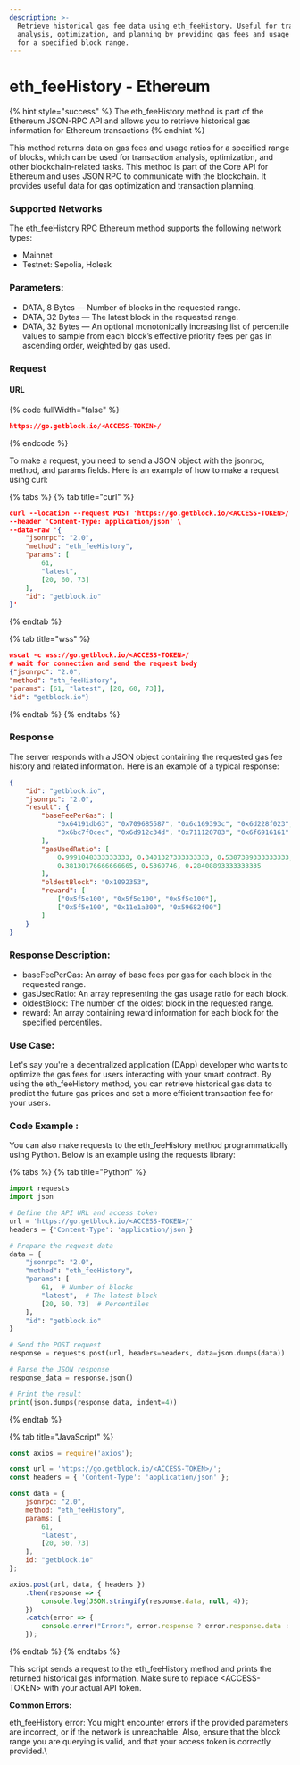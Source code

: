 ```yaml
---
description: >-
  Retrieve historical gas fee data using eth_feeHistory. Useful for transaction
  analysis, optimization, and planning by providing gas fees and usage ratios
  for a specified block range.
---
```


# eth\_feeHistory - Ethereum

{% hint style="success" %}
The eth\_feeHistory method is part of the Ethereum JSON-RPC API and allows you to retrieve historical gas information for Ethereum transactions
{% endhint %}

This method returns data on gas fees and usage ratios for a specified range of blocks, which can be used for transaction analysis, optimization, and other blockchain-related tasks. This method is part of the Core API for Ethereum and uses JSON RPC to communicate with the blockchain. It provides useful data for gas optimization and transaction planning.

### Supported Networks

The eth\_feeHistory RPC Ethereum method supports the following network types:

* Mainnet
* Testnet: Sepolia, Holesk

### **Parameters:**

* DATA, 8 Bytes — Number of blocks in the requested range.
* DATA, 32 Bytes — The latest block in the requested range.
* DATA, 32 Bytes — An optional monotonically increasing list of percentile values to sample from each block’s effective priority fees per gas in ascending order, weighted by gas used.

### Request

#### URL

{% code fullWidth="false" %}
```json
https://go.getblock.io/<ACCESS-TOKEN>/
```
{% endcode %}

To make a request, you need to send a JSON object with the jsonrpc, method, and params fields. Here is an example of how to make a request using curl:

{% tabs %}
{% tab title="curl" %}
```json
curl --location --request POST 'https://go.getblock.io/<ACCESS-TOKEN>/' \
--header 'Content-Type: application/json' \
--data-raw '{
    "jsonrpc": "2.0",
    "method": "eth_feeHistory",
    "params": [
        61,
        "latest",
        [20, 60, 73]
    ],
    "id": "getblock.io"
}'

```
{% endtab %}

{% tab title="wss" %}
```json
wscat -c wss://go.getblock.io/<ACCESS-TOKEN>/
# wait for connection and send the request body 
{"jsonrpc": "2.0",
"method": "eth_feeHistory",
"params": [61, "latest", [20, 60, 73]],
"id": "getblock.io"}
```
{% endtab %}
{% endtabs %}

### Response

The server responds with a JSON object containing the requested gas fee history and related information. Here is an example of a typical response:

```json
{
    "id": "getblock.io",
    "jsonrpc": "2.0",
    "result": {
        "baseFeePerGas": [
            "0x64191db63", "0x709685587", "0x6c169393c", "0x6d228f023",
            "0x6bc7f0cec", "0x6d912c34d", "0x711120783", "0x6f6916161"
        ],
        "gasUsedRatio": [
            0.9991048333333333, 0.3401327333333333, 0.5387389333333333, 
            0.38130176666666665, 0.5369746, 0.28408893333333335
        ],
        "oldestBlock": "0x1092353",
        "reward": [
            ["0x5f5e100", "0x5f5e100", "0x5f5e100"],
            ["0x5f5e100", "0x11e1a300", "0x59682f00"]
        ]
    }
}

```

### **Response Description:**

* baseFeePerGas: An array of base fees per gas for each block in the requested range.
* gasUsedRatio: An array representing the gas usage ratio for each block.
* oldestBlock: The number of the oldest block in the requested range.
* reward: An array containing reward information for each block for the specified percentiles.

### **Use Case:**

Let's say you're a decentralized application (DApp) developer who wants to optimize the gas fees for users interacting with your smart contract. By using the eth\_feeHistory method, you can retrieve historical gas data to predict the future gas prices and set a more efficient transaction fee for your users.

### **Code Example :**

You can also make requests to the eth\_feeHistory method programmatically using Python. Below is an example using the requests library:

{% tabs %}
{% tab title="Python" %}
```python
import requests
import json

# Define the API URL and access token
url = 'https://go.getblock.io/<ACCESS-TOKEN>/'
headers = {'Content-Type': 'application/json'}

# Prepare the request data
data = {
    "jsonrpc": "2.0",
    "method": "eth_feeHistory",
    "params": [
        61,  # Number of blocks
        "latest",  # The latest block
        [20, 60, 73]  # Percentiles
    ],
    "id": "getblock.io"
}

# Send the POST request
response = requests.post(url, headers=headers, data=json.dumps(data))

# Parse the JSON response
response_data = response.json()

# Print the result
print(json.dumps(response_data, indent=4))
```
{% endtab %}

{% tab title="JavaScript" %}
```javascript
const axios = require('axios');

const url = 'https://go.getblock.io/<ACCESS-TOKEN>/';
const headers = { 'Content-Type': 'application/json' };

const data = {
    jsonrpc: "2.0",
    method: "eth_feeHistory",
    params: [
        61, 
        "latest", 
        [20, 60, 73] 
    ],
    id: "getblock.io"
};

axios.post(url, data, { headers })
    .then(response => {
        console.log(JSON.stringify(response.data, null, 4));
    })
    .catch(error => {
        console.error("Error:", error.response ? error.response.data : error.message);
    });

```
{% endtab %}
{% endtabs %}

This script sends a request to the eth\_feeHistory method and prints the returned historical gas information. Make sure to replace \<ACCESS-TOKEN> with your actual API token.

**Common Errors:**

eth\_feeHistory error: You might encounter errors if the provided parameters are incorrect, or if the network is unreachable. Also, ensure that the block range you are querying is valid, and that your access token is correctly provided.\\

